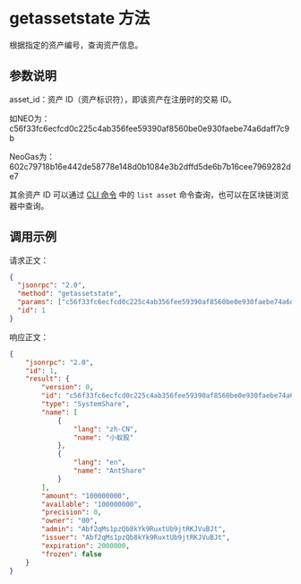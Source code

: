 # getassetstate 方法

根据指定的资产编号，查询资产信息。

## 参数说明

asset_id：资产 ID（资产标识符），即该资产在注册时的交易 ID。

如NEO为：c56f33fc6ecfcd0c225c4ab356fee59390af8560be0e930faebe74a6daff7c9b

NeoGas为：602c79718b16e442de58778e148d0b1084e3b2dffd5de6b7b16cee7969282de7

其余资产 ID 可以通过 [CLI 命令](../cli.md) 中的 `list asset` 命令查询，也可以在区块链浏览器中查询。

## 调用示例

请求正文：

```json
{
  "jsonrpc": "2.0",
  "method": "getassetstate",
  "params": ["c56f33fc6ecfcd0c225c4ab356fee59390af8560be0e930faebe74a6daff7c9b"],
  "id": 1
}
```

响应正文：

```json
{
    "jsonrpc": "2.0",
    "id": 1,
    "result": {
        "version": 0,
        "id": "c56f33fc6ecfcd0c225c4ab356fee59390af8560be0e930faebe74a6daff7c9b",
        "type": "SystemShare",
        "name": [
            {
                "lang": "zh-CN",
                "name": "小蚁股"
            },
            {
                "lang": "en",
                "name": "AntShare"
            }
        ],
        "amount": "100000000",
        "available": "100000000",
        "precision": 0,
        "owner": "00",
        "admin": "Abf2qMs1pzQb8kYk9RuxtUb9jtRKJVuBJt",
        "issuer": "Abf2qMs1pzQb8kYk9RuxtUb9jtRKJVuBJt",
        "expiration": 2000000,
        "frozen": false
    }
}
```

